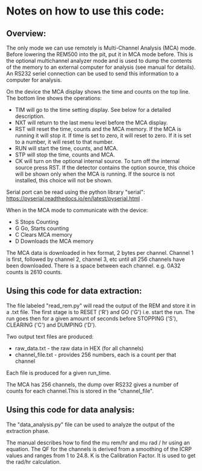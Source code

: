 # Notes on how to use this code:

## Overview:

The only mode we can use remotely is Multi-Channel Analysis (MCA) mode. Before lowering the REM500 into the pit, put it in MCA mode before. This is the optional multichannel analyzer mode and is used to dump the contents of the memory to an external computer for analysis (see manual for details). An RS232 seriel connection can be used to send this information to a computer for analysis.

On the device the MCA display shows the time and counts on the top line. The bottom line shows the
operations:

* TIM will go to the time setting display. See below for a detailed description.
* NXT will return to the last menu level before the MCA display.
* RST will reset the time, counts and the MCA memory. If the MCA is running it will stop it. If time is
set to zero, it will reset to zero. If it is set to a number, it will reset to that number.
* RUN will start the time, counts, and MCA.
* STP will stop the time, counts and MCA.
* CK will turn on the optional internal source. To turn off the internal source press RST. If the
detector contains the option source, this choice will be shown only when the MCA is running. If
the source is not installed, this choice will not be shown.

Serial port can be read using the python library "serial": https://pyserial.readthedocs.io/en/latest/pyserial.html .

When in the MCA mode to communicate with the device:

* S Stops Counting
* G Go, Starts counting
* C Clears MCA memory
* D Downloads the MCA memory

The MCA data is downloaded in hex format, 2 bytes per channel. Channel 1 is first,
followed by channel 2, channel 3, etc until all 256 channels have been downloaded.
There is a space between each channel. e.g. 0A32 counts is 2610 counts.

## Using this code for data extraction:

The file labeled "read_rem.py" will read the output of the REM and store it in a .txt file. The first stage is to RESET ('R') and GO ('G') i.e. start the run. The run goes then for a given amount of seconds before STOPPING ('S'), CLEARING ('C') and DUMPING ('D').

Two output text files are produced:

* raw_data.txt - the raw data in HEX (for all channels)
* channel_file.txt - provides 256 numbers, each is a count per that channel

Each file is produced for a given run_time.

The MCA has 256 channels, the dump over RS232 gives a number of counts for each channel.This is stored in the "channel_file".

## Using this code for data analysis:

The "data_analysis.py" file can be used to analyze the output of the extraction phase.

The manual describes how to find the mu rem/hr and mu rad / hr  using an equation. The QF for the channels is derived from a smoothing of the ICRP values and ranges from 1 to 24.8. K is the Calibration Factor. It is used to get the rad/hr calculation. 
